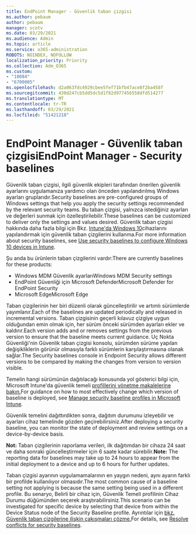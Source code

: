 ```yaml
---
title: EndPoint Manager - Güvenlik taban çizgisi
ms.author: pebaum
author: pebaum
manager: scotv
ms.date: 03/29/2021
ms.audience: Admin
ms.topic: article
ms.service: o365-administration
ROBOTS: NOINDEX, NOFOLLOW
localization_priority: Priority
ms.collection: Adm_O365
ms.custom:
- "10084"
- "6700005"
ms.openlocfilehash: d2a063fdc4929cbee5fef71bfb47ace8f2ba458f
ms.sourcegitcommit: 430d247cb5dd5dc5d1f82d977456558dfd514277
ms.translationtype: MT
ms.contentlocale: tr-TR
ms.lasthandoff: 03/29/2021
ms.locfileid: "51421218"
---
```

# <a name="endpoint-manager---security-baselines"></a><span data-ttu-id="1ef80-102">EndPoint Manager - Güvenlik taban çizgisi</span><span class="sxs-lookup"><span data-stu-id="1ef80-102">EndPoint Manager - Security baselines</span></span>

<span data-ttu-id="1ef80-103">Güvenlik taban çizgisi, ilgili güvenlik ekipleri tarafından önerilen güvenlik ayarlarını uygulamanıza yardımcı olan önceden yapılandırılmış Windows ayarları gruplarıdır.</span><span class="sxs-lookup"><span data-stu-id="1ef80-103">Security baselines are pre-configured groups of Windows settings that help you apply the security settings recommended by the relevant security teams.</span></span> <span data-ttu-id="1ef80-104">Bu taban çizgisi, yalnızca istediğiniz ayarları ve değerleri sunmak için özelleştirilebilir.</span><span class="sxs-lookup"><span data-stu-id="1ef80-104">These baselines can be customized to deliver only the settings and values desired.</span></span> <span data-ttu-id="1ef80-105">Güvenlik taban çizgisi hakkında daha fazla bilgi için Bkz. [Intune'da Windows 10](https://docs.microsoft.com/mem/intune/protect/security-baselines)cihazlarını yapılandırmak için güvenlik taban çizgilerini kullanma.</span><span class="sxs-lookup"><span data-stu-id="1ef80-105">For more information about security baselines, see [Use security baselines to configure Windows 10 devices in Intune](https://docs.microsoft.com/mem/intune/protect/security-baselines).</span></span>

<span data-ttu-id="1ef80-106">Şu anda bu ürünlerin taban çizgilerini vardır:</span><span class="sxs-lookup"><span data-stu-id="1ef80-106">There are currently baselines for these products:</span></span>

- <span data-ttu-id="1ef80-107">Windows MDM Güvenlik ayarları</span><span class="sxs-lookup"><span data-stu-id="1ef80-107">Windows MDM Security settings</span></span>
- <span data-ttu-id="1ef80-108">EndPoint Güvenliği için Microsoft Defender</span><span class="sxs-lookup"><span data-stu-id="1ef80-108">Microsoft Defender for EndPoint Security</span></span>
- <span data-ttu-id="1ef80-109">Microsoft Edge</span><span class="sxs-lookup"><span data-stu-id="1ef80-109">Microsoft Edge</span></span>

<span data-ttu-id="1ef80-110">Taban çizgilerinin her biri düzenli olarak güncelleştirilir ve artımlı sürümlerde yayımlanır.</span><span class="sxs-lookup"><span data-stu-id="1ef80-110">Each of the baselines are updated periodically and released in incremental versions.</span></span> <span data-ttu-id="1ef80-111">Taban çizgisinin geçerli kılavuz çizgiye uygun olduğundan emin olmak için, her sürüm önceki sürümden ayarları ekler ve kaldırır.</span><span class="sxs-lookup"><span data-stu-id="1ef80-111">Each version adds and or removes settings from the previous version to ensure that the baseline meets current guidance.</span></span> <span data-ttu-id="1ef80-112">Uç Nokta Güvenliği'nin Güvenlik taban çizgisi konsolu, sürümden sürüme yapılan değişikliklerin görünür olmasıyla farklı sürümlerin karşılaştırmasına olanak sağlar.</span><span class="sxs-lookup"><span data-stu-id="1ef80-112">The Security baselines console in Endpoint Security allows different versions to be compared by making the changes from version to version visible.</span></span>

<span data-ttu-id="1ef80-113">Temelin hangi sürümünün dağıtılacağı konusunda yol gösterici bilgi için, Microsoft Intune'da güvenlik temeli [profillerini yönetme makalelerine bakın.](https://docs.microsoft.com/mem/intune/protect/security-baselines-configure)</span><span class="sxs-lookup"><span data-stu-id="1ef80-113">For guidance on how to most effectively change which version of baseline is deployed, see [Manage security baseline profiles in Microsoft Intune](https://docs.microsoft.com/mem/intune/protect/security-baselines-configure).</span></span>

<span data-ttu-id="1ef80-114">Güvenlik temelini dağıttırdikten sonra, dağıtım durumunu izleyebilir ve ayarları cihaz temelinde gözden geçirebilirsiniz.</span><span class="sxs-lookup"><span data-stu-id="1ef80-114">After deploying a security baseline, you can monitor the state of deployment and review settings on a device-by-device basis.</span></span>

<span data-ttu-id="1ef80-115">**Not:** Taban çizgilerinin raporlama verileri, ilk dağıtımdan bir cihaza 24 saat ve daha sonraki güncelleştirmeler için 6 saate kadar sürebilir.</span><span class="sxs-lookup"><span data-stu-id="1ef80-115">**Note:** The reporting data for baselines may take up to 24 hours to appear from the initial deployment to a device and up to 6 hours for further updates.</span></span> 

<span data-ttu-id="1ef80-116">Taban çizgisi ayarının uygulamamalarının en yaygın nedeni, aynı ayarın farklı bir profilde kullanılıyor olmasıdır.</span><span class="sxs-lookup"><span data-stu-id="1ef80-116">The most common cause of a baseline setting not applying is because the same setting being used in a different profile.</span></span> <span data-ttu-id="1ef80-117">Bu senaryo, Belirli bir cihaz için, Güvenlik Temeli profilinin Cihaz Durumu düğümünden seçerek araştırabilirsiniz.</span><span class="sxs-lookup"><span data-stu-id="1ef80-117">This scenario can be investigated for specific device by selecting that device from within the Device Status node of the Security Baseline profile.</span></span> <span data-ttu-id="1ef80-118">Ayrıntılar için [bkz. Güvenlik taban çizgilerine ilişkin çakışmaları çözme.](https://docs.microsoft.com/mem/intune/protect/security-baselines-monitor#resolve-conflicts-for-security-baselines)</span><span class="sxs-lookup"><span data-stu-id="1ef80-118">For details, see [Resolve conflicts for security baselines](https://docs.microsoft.com/mem/intune/protect/security-baselines-monitor#resolve-conflicts-for-security-baselines).</span></span>